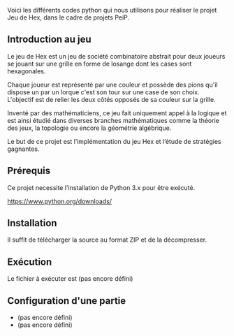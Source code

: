 Voici les différents codes python qui nous utilisons pour réaliser le projet Jeu de Hex, dans le cadre de projets PeiP.

## Introduction au jeu
Le jeu de Hex est un jeu de société combinatoire abstrait pour deux joueurs se jouant sur une grille en forme de losange dont les cases sont hexagonales.

Chaque joueur est représenté par une couleur et possède des pions qu'il dispose un par un lorque c'est son tour sur une case de son choix. 
L'objectif est de relier les deux côtés opposés de sa couleur sur la grille. 

Inventé par des mathématiciens, ce jeu fait uniquement appel à la logique et est ainsi étudié dans diverses branches mathématiques comme la théorie des jeux, la topologie ou encore la géométrie algébrique.

Le but de ce projet est l’implémentation du jeu Hex et l’étude de stratégies gagnantes.

## Prérequis
Ce projet necessite l'installation de Python 3.x pour être exécuté.

https://www.python.org/downloads/

## Installation
Il suffit de télécharger la source au format ZIP et de la décompresser.

## Exécution
Le fichier à exécuter est (pas encore défini)


## Configuration d'une partie
* (pas encore défini)
* (pas encore défini)
